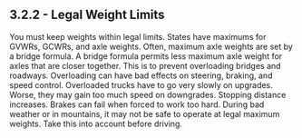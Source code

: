 ## 3.2.2 - Legal Weight Limits
You must keep weights within legal limits. States have maximums for GVWRs, GCWRs, and axle weights. Often, maximum axle weights are set by a bridge formula. A bridge formula permits less maximum axle weight for axles that are closer together. This is to prevent overloading bridges and roadways. Overloading can have bad effects on steering, braking, and speed control. Overloaded trucks have to go very slowly on upgrades. Worse, they may gain too much speed on downgrades. Stopping distance increases. Brakes can fail when forced to work too hard.
During bad weather or in mountains, it may not be safe to operate at legal maximum weights. Take this into account before driving.